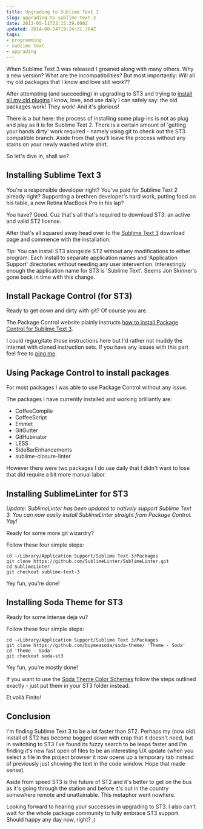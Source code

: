 ```yaml
---
title: Upgrading to Sublime Text 3
slug: upgrading-to-sublime-text-3
date: 2013-05-11T22:15:29.000Z
updated: 2014-08-24T19:24:31.264Z
tags:
- programming
- sublime text
- upgrading
---
```


When Sublime Text 3 was released I groaned along with many others. Why a new version? What are the incompatibilities? But most importantly: Will all my old packages that I know and love still work??

After attempting (and succeeding) in upgrading to ST3 and trying to <a href="http://blog.harrywolff.com/my-favorite-sublime-text-2-plugins-aka-packages/">install all my old plugins</a> I know, love, and use daily I can safely say: the old packages work! They work! And it's glorious!

There is a but here: the process of installing some plug-ins is not as plug and play as it is for Sublime Text 2. There is a certain amount of 'getting your hands dirty' work required - namely using git to check out the ST3 compatible branch. Aside from that you'll leave the process without any stains on your newly washed white shirt.

So let's dive in, shall we?
<h2>Installing Sublime Text 3</h2>
You're a responsible developer right? You've paid for Sublime Text 2 already right? Supporting a brethren developer's hard work, putting food on his table, a new Retina MacBook Pro in his lap?

You have? Good. Cuz that's all that's required to download ST3: an active and valid ST2 license.

After that's all squared away head over to the <a href="http://www.sublimetext.com/3">Sublime Text 3</a> download page and commence with the installation.

Tip: You can install ST3 alongside ST2 without any modifications to either program. Each install to separate application names and 'Application Support' directories without needing any user intervention. Interestingly enough the application name for ST3 is 'Sublime Text'. Seems Jon Skinner's gone back in time with this change.
<h2>Install Package Control (for ST3)</h2>
Ready to get down and dirty with git? Of course you are.

The Package Control website plainly instructs <a href="http://wbond.net/sublime_packages/package_control/installation#ST3">how to install Package Control for Sublime Text 3</a>.

I could regurgitate those instructions here but I'd rather not muddy the internet with cloned instruction sets. If you have any issues with this part feel free to <a href="https://twitter.com/hswolff">ping me</a>.
<h2>Using Package Control to install packages</h2>
For most packages I was able to use Package Control without any issue.

The packages I have currently installed and working brilliantly are:
<ul>
	<li>CoffeeCompile</li>
	<li>CoffeeScript</li>
	<li>Emmet</li>
	<li>GitGutter</li>
	<li>GitHubinator</li>
	<li>LESS</li>
	<li>SideBarEnhancements</li>
	<li>sublime-closure-linter</li>
</ul>
However there were two packages I do use daily that I didn't want to lose that did require a bit more manual labor.
<h2>Installing SublimeLinter for ST3</h2>

<em>Update:  SublimeLinter has been updated to natively support Sublime Text 3.  You can now easily install SublimeLinter straight from Package Control.  Yay!</em>

Ready for some more git wizardry?

Follow these four simple steps:

```
cd ~/Library/Application Support/Sublime Text 3/Packages
git clone https://github.com/SublimeLinter/SublimeLinter.git
cd SublimeLinter
git checkout sublime-text-3
```

Yey fun, you're done!

<h2>Installing Soda Theme for ST3</h2>
Ready for some intense deja vu?

Follow these four simple steps:

```
cd ~/Library/Application Support/Sublime Text 3/Packages
git clone https://github.com/buymeasoda/soda-theme/ 'Theme - Soda'
cd 'Theme - Soda'
git checkout soda-st3
```

Yey fun, you're mostly done!

If you want to use the <a href="https://github.com/buymeasoda/soda-theme/#syntax-highlighting-colour-schemes">Soda Theme Color Schemes</a> follow the steps outlined exactly - just put them in your ST3 folder instead.

Et voilà Finito!
<h2>Conclusion</h2>
I'm finding Sublime Text 3 to be a lot faster than ST2. Perhaps my (now old) install of ST2 has become bogged down with crap that it doesn't need, but in switching to ST3 I've found its fuzzy search to be leaps faster and I'm finding it's new fast open of files to be an interesting UX update (when you select a file in the project browser it now opens up a temporary tab instead of previously just showing the text in the code window. Hope that made sense).

Aside from speed ST3 is the future of ST2 and it's better to get on the bus as it's going through the station and before it's out in the country somewhere remote and unattainable. This metaphor went nowhere.

Looking forward to hearing your successes in upgrading to ST3. I also can't wait for the whole package community to fully embrace ST3 support. Should happy any day now, right? ;)
